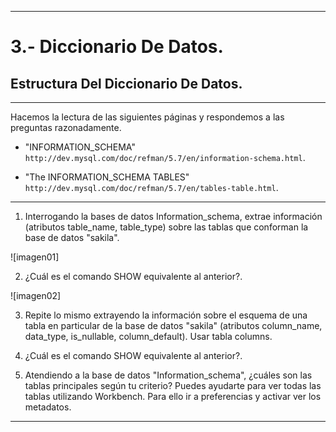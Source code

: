 ___

# **3.- Diccionario De Datos.**

## **Estructura Del Diccionario De Datos.**

---

Hacemos la lectura de las siguientes páginas y respondemos a las preguntas razonadamente.

* "INFORMATION_SCHEMA" `http://dev.mysql.com/doc/refman/5.7/en/information-schema.html`.

* "The INFORMATION_SCHEMA TABLES" `http://dev.mysql.com/doc/refman/5.7/en/tables-table.html`.

---

1. Interrogando la bases de datos Information_schema, extrae información (atributos table_name, table_type) sobre las tablas que conforman la base de datos "sakila".

![imagen01]

2. ¿Cuál es el comando SHOW equivalente al anterior?.

![imagen02]

3. Repite lo mismo extrayendo la información sobre el esquema de una tabla en particular de la base de datos "sakila" (atributos column_name, data_type, is_nullable, column_default). Usar tabla columns.



4. ¿Cuál es el comando SHOW equivalente al anterior?.



5. Atendiendo a la base de datos "Information_schema", ¿cuáles son las tablas principales según tu criterio? Puedes ayudarte para ver todas las tablas utilizando Workbench. Para ello ir a preferencias y activar ver los metadatos.



---
